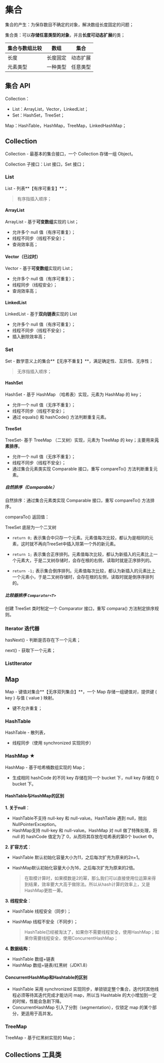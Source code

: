# 集合

集合的产生：为保存数目不确定的对象，解决数组长度固定的问题；

集合类：可以**存储任意类型的对象**，并且**长度可动态扩展**的类；

| 集合与数组比较 | 数组     | 集合     |
| -------------- | -------- | -------- |
| 长度           | 长度固定 | 动态扩展 |
| 元素类型       | 一种类型 | 任意类型 |

## 集合 API

Collection：

- List：ArrayList，Vector，LinkedList；
- Set：HashSet，TreeSet；

Map：HashTable，HashMap，TreeMap，LinkedHashMap；

## Collection

Collection - 最基本的集合接口，一个 Collection 存储一组 Object。

Collection 子接口：List 接口，Set 接口；

### List

List - 列表**【有序可重复】**；

> 有序指插入顺序；

#### ArrayList

ArrayList - 基于**可变数组**实现的 List；

- 允许多个 null 值（有序可重复）；
- 线程不同步（线程不安全）；
- 查询效率高；

#### Vector（已过时）

Vector - 基于**可变数组**实现的 List；

- 允许多个 null 值（有序可重复）；
- 线程同步（线程安全）；
- 查询效率高；

#### LinkedList

LinkedList - 基于**双向链表**实现的 List

- 允许多个 null 值（有序可重复）；
- 线程不同步（线程不安全）；
- 插入删除效率高；

### Set

Set - 数学意义上的集合**【无序不重复】**，满足确定性、互异性、无序性；

> 无序指插入顺序；

#### HashSet

HashSet - 基于 HashMap （哈希表）实现，元素为 HashMap 的 key；

- 允许一个 null 值（无序不重复）；
- 线程不同步（线程不安全）；
- 通过 equals() 和 hashCode() 方法判断重复元素。

#### TreeSet

TreeSet- 基于 TreeMap （二叉树）实现，元素为 TreeMap 的 key；主要用来**元素排序**。

- 允许一个 null 值（无序不重复）；
- 线程不同步（线程不安全）；
- 通过集合元素类实现 Comparable 接口，重写 compareTo() 方法判断重复元素。

##### 自然排序（Comparable）

自然排序：通过集合元素类实现 Comparable 接口，重写 compareTo() 方法排序。

comparaTo() 返回值：

TreeSet 底层为一个二叉树

- `return 0;` 表示集合中只存一个元素。元素值每次比较，都认为是相同的元素，这时就不再向TreeSet中插入除第一个外的新元素。

- `return 1;` 表示集合正序排列。元素值每次比较，都认为新插入的元素比上一个元素大，于是二叉树存储时，会存在根的右侧，读取时就是正序排列的。
- `return -1;` 表示集合倒序排列。元素值每次比较，都认为新插入的元素比上一个元素小，于是二叉树存储时，会存在根的左侧，读取时就是倒序序排列的。

##### 比较器排序 `Comparator<T>` 

创建 TreeSet 类时制定一个 Comparator 接口，重写 compara() 方法制定排序规则。

### Iterator 迭代器

hasNext() - 判断是否存在下一个元素；

next() - 获取下一个元素；



### ListIterator



## Map

Map - 键值对集合**【无序双列集合】**，一个 Map 存储一组键值对，提供键 ( key ) 与值 ( value ) 映射。

- 键不允许重复；

### HashTable

HashTable - 散列表，

- 线程同步（使用 synchronized 实现同步）

### HashMap ★

HashMap - 基于哈希桶数组实现的 Map；

- 生成相同 hashCode 的不同 key 存储在同一个 bucket 下，null key 存储在 0 bucket 下。

#### HashTable与HashMap的区别

**1. 关于null**：

- HashTable不支持 null-key 和 null-value。HashTable 遇到 null，抛出 NullPointerException。
- HashMap支持 null-key 和 null-value。HashMap 对 null 做了特殊处理，将 null 的 hashCode 值定为了 0，从而将其存放在哈希表的第0个 bucket 中。

**2. 扩容方式**：

- HashTable 默认初始化容量大小为11，之后每次扩充为原来的2n+1。

- HashMap默认初始化容量大小为16，之后每次扩充为原来的2倍。

  > 在取模计算时，如果模数是2的幂，那么我们可以直接使用位运算来得到结果，效率要大大高于做除法。所以从hash计算的效率上，又是HashMap更胜一筹。

**3. 线程安全**：

- HashTable 线程安全（同步）；

- HashMap 线程不安全（不同步）；

  > HashTable已经被淘汰了，如果你不需要线程安全，使用HashMap；如果你需要线程安全，使用ConcurrentHashMap；

**4. 数据结构**：

- HashTable 数组+链表
- HashMap 数组+链表/红黑树（JDK1.8）

#### ConcurrentHashMap和Hashtable的区别

- HashTable 采用 synchronized 实现同步，单锁锁定整个集合，迭代时其他线程必须等待其迭代完成才能访问 map，所以当 Hashtable 的大小增加到一定的时候，性能会急剧下降。
- ConcurrentHashMap 引入了分割（segmentation），仅锁定 map 的某个部分，更适用于高并发。



### TreeMap

TreeMap - 基于红黑树实现的 Map；



## Collections 工具类

